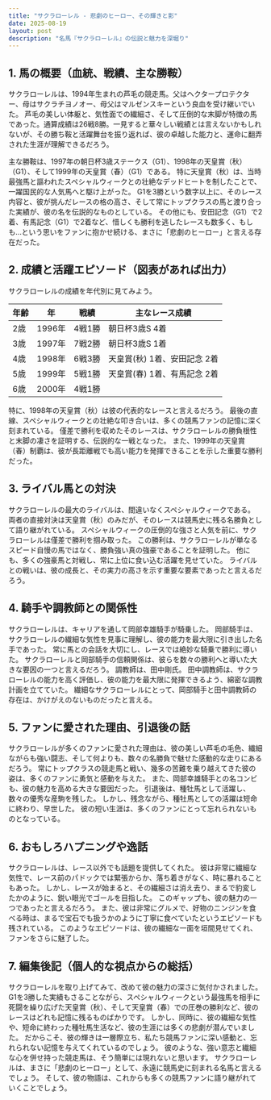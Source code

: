 ```yaml
---
title: "サクラローレル - 悲劇のヒーロー、その輝きと影"
date: 2025-08-19
layout: post
description: "名馬『サクラローレル』の伝説と魅力を深堀り"
---
```


## 1. 馬の概要（血統、戦績、主な勝鞍）

サクラローレルは、1994年生まれの芦毛の競走馬。父はヘクタープロテクター、母はサクラチヨノオー、母父はマルゼンスキーという良血を受け継いでいた。  芦毛の美しい体躯と、気性面での繊細さ、そして圧倒的な末脚が特徴の馬であった。通算成績は26戦8勝。一見すると華々しい戦績とは言えないかもしれないが、その勝ち鞍と活躍舞台を振り返れば、彼の卓越した能力と、運命に翻弄された生涯が理解できるだろう。

主な勝鞍は、1997年の朝日杯3歳ステークス（G1）、1998年の天皇賞（秋）（G1）、そして1999年の天皇賞（春）（G1）である。  特に天皇賞（秋）は、当時最強馬と謳われたスペシャルウィークとの壮絶なデッドヒートを制したことで、一躍国民的な人気馬へと駆け上がった。  G1を3勝という数字以上に、そのレース内容と、彼が挑んだレースの格の高さ、そして常にトップクラスの馬と渡り合った実績が、彼の名を伝説的なものとしている。  その他にも、安田記念（G1）で2着、有馬記念（G1）で2着など、惜しくも勝利を逃したレースも数多く、もしも…という思いをファンに抱かせ続ける、まさに「悲劇のヒーロー」と言える存在だった。


## 2. 成績と活躍エピソード（図表があれば出力）

サクラローレルの成績を年代別に見てみよう。

| 年齢 | 年 | 戦績 | 主なレース成績 |
|---|---|---|---|
| 2歳 | 1996年 | 4戦1勝 | 朝日杯3歳S 4着 |
| 3歳 | 1997年 | 7戦2勝 | 朝日杯3歳S 1着 |
| 4歳 | 1998年 | 6戦3勝 | 天皇賞(秋) 1着、安田記念 2着 |
| 5歳 | 1999年 | 5戦1勝 | 天皇賞(春) 1着、有馬記念 2着 |
| 6歳 | 2000年 | 4戦1勝 |  |


特に、1998年の天皇賞（秋）は彼の代表的なレースと言えるだろう。  最後の直線、スペシャルウィークとの壮絶な叩き合いは、多くの競馬ファンの記憶に深く刻まれている。  僅差で勝利を収めたそのレースは、サクラローレルの勝負根性と末脚の凄さを証明する、伝説的な一戦となった。  また、1999年の天皇賞（春）制覇は、彼が長距離戦でも高い能力を発揮できることを示した重要な勝利だった。


## 3. ライバル馬との対決

サクラローレルの最大のライバルは、間違いなくスペシャルウィークである。  両者の直接対決は天皇賞（秋）のみだが、そのレースは競馬史に残る名勝負として語り継がれている。  スペシャルウィークの圧倒的な強さと人気を前に、サクラローレルは僅差で勝利を掴み取った。  この勝利は、サクラローレルが単なるスピード自慢の馬ではなく、勝負強い真の強豪であることを証明した。  他にも、多くの強豪馬と対戦し、常に上位に食い込む活躍を見せていた。  ライバルとの戦いは、彼の成長と、その実力の高さを示す重要な要素であったと言えるだろう。


## 4. 騎手や調教師との関係性

サクラローレルは、キャリアを通して岡部幸雄騎手が騎乗した。  岡部騎手は、サクラローレルの繊細な気性を見事に理解し、彼の能力を最大限に引き出した名手であった。  常に馬との会話を大切にし、レースでは絶妙な騎乗で勝利に導いた。  サクラローレルと岡部騎手の信頼関係は、彼らを数々の勝利へと導いた大きな要因の一つと言えるだろう。  調教師は、田中剛氏。  田中調教師は、サクラローレルの能力を高く評価し、彼の能力を最大限に発揮できるよう、綿密な調教計画を立てていた。  繊細なサクラローレルにとって、岡部騎手と田中調教師の存在は、かけがえのないものだったと言える。


## 5. ファンに愛された理由、引退後の話

サクラローレルが多くのファンに愛された理由は、彼の美しい芦毛の毛色、繊細ながらも強い闘志、そして何よりも、数々の名勝負で魅せた感動的な走りにあるだろう。  常にトップクラスの競走馬と戦い、幾多の苦難を乗り越えてきた彼の姿は、多くのファンに勇気と感動を与えた。  また、岡部幸雄騎手との名コンビも、彼の魅力を高める大きな要因だった。  引退後は、種牡馬として活躍し、数々の優秀な産駒を残した。  しかし、残念ながら、種牡馬としての活躍は短命に終わり、早世した。  彼の短い生涯は、多くのファンにとって忘れられないものとなっている。


## 6. おもしろハプニングや逸話

サクラローレルは、レース以外でも話題を提供してくれた。  彼は非常に繊細な気性で、レース前のパドックでは緊張からか、落ち着きがなく、時に暴れることもあった。  しかし、レースが始まると、その繊細さは消え去り、まるで豹変したかのように、鋭い眼光でゴールを目指した。  このギャップも、彼の魅力の一つであったと言えるだろう。  また、彼は非常にグルメで、好物のニンジンを食べる時は、まるで宝石でも扱うかのように丁寧に食べていたというエピソードも残されている。  このようなエピソードは、彼の繊細な一面を垣間見せてくれ、ファンをさらに魅了した。


## 7. 編集後記（個人的な視点からの総括）

サクラローレルを取り上げてみて、改めて彼の魅力の深さに気付かされました。  G1を3勝した実績もさることながら、スペシャルウィークという最強馬を相手に死闘を繰り広げた天皇賞（秋）、そして天皇賞（春）での圧巻の勝利など、彼のレースはどれも記憶に残るものばかりです。  しかし、同時に、彼の繊細な気性や、短命に終わった種牡馬生活など、彼の生涯には多くの悲劇が潜んでいました。  だからこそ、彼の輝きは一層際立ち、私たち競馬ファンに深い感動と、忘れられない記憶を与えてくれているのでしょう。  彼のような、強い意志と繊細な心を併せ持った競走馬は、そう簡単には現れないと思います。  サクラローレルは、まさに「悲劇のヒーロー」として、永遠に競馬史に刻まれる名馬と言えるでしょう。  そして、彼の物語は、これからも多くの競馬ファンに語り継がれていくことでしょう。
